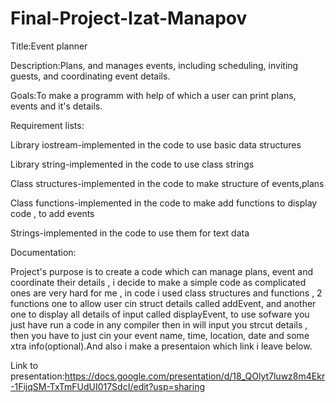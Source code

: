 # Final-Project-Izat-Manapov
Title:Event planner




Description:Plans, and manages events, including scheduling, inviting guests, and coordinating event details.


Goals:To make a programm with help of which a user can print plans, events and it's  details.


Requirement lists:


Library iostream-implemented in the code to use basic data structures


Library string-implemented in the code to use class strings


Class structures-implemented in the code to make structure of events,plans


Class functions-implemented in the code to make add functions to display code , to add events


Strings-implemented in the code to use them for text data


Documentation:

Project's purpose is to create a code which can manage plans, event and coordinate their details , i decide to make a simple code as complicated ones are very hard for me , in code i used class structures and functions , 2 functions one to allow user cin struct details called addEvent, and another one to display all details of input called displayEvent, to use sofware you just have run a code in any compiler then in will input you strcut details , then you have to just cin your event name, time, location, date and some xtra info(optional).And also i make a presentaion which link i leave below.

Link to presentation:https://docs.google.com/presentation/d/18_QOlyt7luwz8m4Ekr-1FijqSM-TxTmFUdUI017SdcI/edit?usp=sharing

